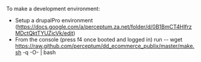 To make a development environment:
- Setup a drupalPro environment (https://docs.google.com/a/perceptum.za.net/folder/d/0B1BmCT4HlfrzMDctQktTYUZjcVk/edit)
- From the console (press f4 once booted and logged in) run
-- wget https://raw.github.com/perceptum/dd_ecommerce_publix/master/make.sh -q -O- | bash
